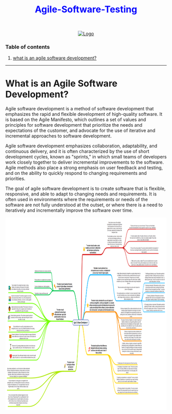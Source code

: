 

### <h1 align="center" style="color:blue;" id="heading">Agile-Software-Testing</h1>

<!-- PROJECT LOGO -->
<br />
<p align="center">
  <a href="https://github.com/saboye/Agile-Software-Testing">
    <img src="images/agile.jpg" alt="Logo" width="600" height="350">
  </a>

  

### Table of contents
1. [what is an agile software development?](#what_is_agile_software_development)

***


# What is an Agile Software Development? <a name="what_is_agile_software_development"></a>


Agile software development is a method of software development that emphasizes the rapid and flexible development of high-quality software. It is based on the Agile Manifesto, which outlines a set of values and principles for software development that prioritize the needs and expectations of the customer, and advocate for the use of iterative and incremental approaches to software development.

Agile software development emphasizes collaboration, adaptability, and continuous delivery, and it is often characterized by the use of short development cycles, known as "sprints," in which small teams of developers work closely together to deliver incremental improvements to the software. Agile methods also place a strong emphasis on user feedback and testing, and on the ability to quickly respond to changing requirements and priorities.

The goal of agile software development is to create software that is flexible, responsive, and able to adapt to changing needs and requirements. It is often used in environments where the requirements or needs of the software are not fully understood at the outset, or where there is a need to iteratively and incrementally improve the software over time.

  <a href="https://github.com/saboye/Agile-Software-Testing">
    <img src="images/agile_softwar_development.png" alt="Logo" width="1000" height="600">
  </a>
  
  

